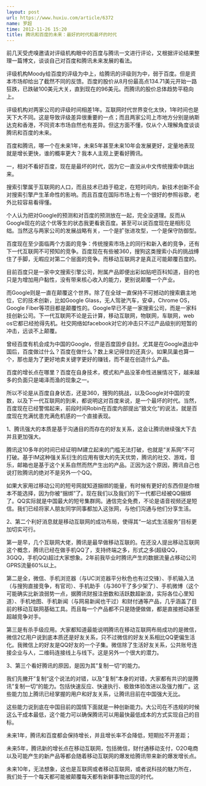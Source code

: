 ```yaml
---
layout: post
url: https://www.huxiu.com/article/6372
name: 罗超
time: 2012-11-26 15:20
title: 腾讯和百度的未来：最好的时代和最坏的时代
---
```

前几天受虎嗅邀请对评级机构眼中的百度与腾讯一文进行评论，又根据评论结果整理一篇博文，谈谈自己对百度和腾讯未来发展的看法。

评级机构Moody给百度的评级为中上，给腾讯的评级则为中，弱于百度。但是资本市场却给出了截然不同的反馈。百度的股价从8月份最高点134.71美元开始一路狂跌，已跌破100美元大关，直到现在的96美元。而腾讯的股价总体趋势平稳向上。

评级机构对两家公司的评级时间相差1年。互联网时代世界变化太快，1年时间也是天下大不同。这是导致评级差异很重要的一点；而且两家公司上市地方分别是纳斯达克和香港，不同资本市场自然也有差异。但这方面不懂，仅从个人理解角度谈谈腾讯和百度的未来。

百度和腾讯，哪一个在未来1年，未来5年甚至未来10年会发展更好，定量地表现就是增长更快，谁的概率更大？我本人主观上更看好腾讯。

一，相对不看好百度，现在是最坏的时代，因为它一直没从中文传统搜索中跳出来。

搜索引擎属于互联网的人口，而且技术已趋于稳定，在短时间内，新技术创新不会对搜索引擎产生革命性的影响。而且百度在国际市场上有一个很好的参照谷歌，老外比较容易看得懂。

个人认为把对Google的预测和对百度的预测放在一起，完全没道理。反而从Google现在的这个优等生的状态我更看衰百度。甚至可以说百度现在是相形见绌。当然这与两家公司的发展战略有关，一个是扩张进攻型，一个是保守防御型。

百度现在至少面临两个方面的竞争：传统搜索市场上的同行和新入者的竞争，还有下一代互联网不可预知的竞争。百度现在有些被360，搜狗这类搜索小兵的挑战缚住了手脚，无暇应对第二个层面的竞争。而移动互联网才是真正可能颠覆百度的。

目前百度只是一家中文搜索引擎公司，附属产品即便出彩如贴吧百科知道，目的也只是为增加用户黏性，没有带来核心收入的能力，更别说颠覆一个产业。

而Google则是一直在颠覆这个世界。除了在全球一直保持不可撼动的搜索霸主地位，它的技术创新，比如Google Glass，无人驾驶汽车，安卓，Chrome OS，Google Fiber等项目都是颠覆性的。Google早已不是一家搜索公司，而是一家科技创新公司。下一代互联网不论是云计算，移动互联网，物联网，车联网，web os它都已经抢得先机。社交网络如facebook对它的冲击只不过产品级别的短暂的冲击，远谈不上颠覆。

曾经百度有机会成为中国的Google，但是百度固步自封。尤其是在Google退出中国后，百度做过什么？百度在做什么？数上来记得住的还真少。如果凤巢也算一个，那也是为了更好地卖关键字更好的赚钱，而不是在创造什么产品。

百度的增长点在哪里？百度在自身技术，模式和产品没革命性进展情况下，越来越多的负面只是竭泽而渔的现象之一。

所以不论是从百度自身状态，还是360，搜狗的挑战，以及Google对中国的变数，以及下一代互联网的到来，都说明这对百度来说，是一个最坏的时代。当然，百度现在已经警惕起来，前段时间Robin在百度内部提出”狼文化“的说法，就是百度现在充满忧患充满危机感的一个直接表现。

1、腾讯强大的本质是基于沟通目的而存在的好友关系，这会让腾讯继续强大下去并且更加强大。

腾讯这10多年的时间已经证明IM建立起来的门槛无法打破，也就是“关系网”不可打破。基于IM这种强关系衍生的应用有很大的先天优势，腾讯的社交、游戏，音乐，邮箱也是基于这个关系自然而然产生出的产品。正因为这个原因，腾讯自己也说打败腾讯的绝对不是另外一个QQ。

如果大家用过移动公司的短号网就知道捆绑的能量，有时候有更好的东西但是你根本不能选择，因为你被“捆绑”了。现在我们以及我们的下一代都已经被QQ捆绑了。QQ实际就是中国最大的短号集群网。通信完全免费，不论是语音视频还是短信。我们已经将家人朋友同学同事都加入这张网，与他们沟通与他们分享生活。

2、第二个利好消息就是移动互联网的成功布局，使得其“一站式生活服务”目标更加切实可行。

第一是早，几个互联网大佬，腾讯是最早做移动互联的。在还没人提出移动互联网这个概念，腾讯已经在做手机QQ了，支持终端之多，形式之多(超级QQ，3GQQ，手机QQ)超过大家想象。2年前我毕业时腾讯产生的数据流量占移动公司GPRS流量60%以上。

第二是全，微信、手机浏览器（与UC浏览器平分秋色也有过交锋）、手机输入法（与搜狗直接竞争，有官司）、手机助手（与360干了多少架了）、手机微博（这个可能确实比新浪弱势一点，据腾讯财报注册数和活跃数超新浪，实际各位心里知道）、手机地图、手机新闻（与网易新闻也干过）和财付通等产品，几乎涵盖了目前的移动互联网基础工具。而且每一个产品都不只是随便做做，都是直接撼动甚至超越竞争对手。

第三是有杀手级应用。大家都知道最能说明腾讯在移动互联网布局成功的是微信，微信2亿用户说到底本质还是好友关系，只不过微信的好友关系相比QQ更偏生活化。我微信上的好友是QQ好友的一个子集。微信除了生活好友关系，公共账号连接企业与人，二维码连接线上与线下。这是另外一个很大的潜力。

3、第三个看好腾讯的原因，是因为其”复制一切“的能力。

我们先撇开”复制“这个说法的对错，以及”复制“本身的对错，大家都有共识的是腾讯”复制一切“的能力。包括快速反应、快速执行、极致体验改进以及强力推广。这些能力加上腾讯已经掌握的用户和好友关系，让腾讯目前在中国强大无比。

这些能力说到底在中国目前的国情下面就是一种创新能力。大公司在不违规的时候这么干成本最低，这个能力可以确保腾讯可以用最快最低成本的方式实现自己的目标。

未来1年，腾讯和百度都会保持增长，并且增长率不会降低，短期拉不开差距；

未来5年，腾讯新的增长点在移动互联网，包括微信，财付通移动支付，O2O电商以及可能产生的新产品等都会随着移动互联网的爆发给腾讯带来新的爆发增长点。

未来10年，无法想象，这也是互联网或者移动互联网，或者说科技的魅力所在，我们处于一个每天都可能被颠覆每天都有新鲜事物出现的时代。

